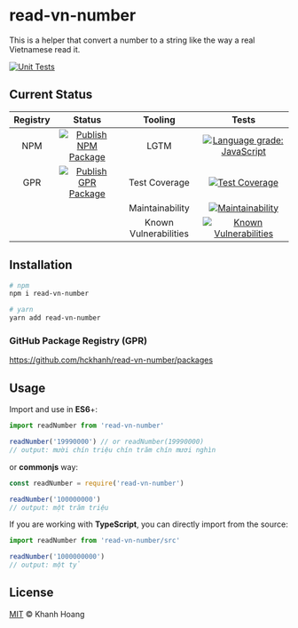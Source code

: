 # read-vn-number

This is a helper that convert a number to a string like the way a real Vietnamese read it.

[![Unit Tests](https://github.com/hckhanh/read-vn-number/workflows/Unit%20Tests/badge.svg)](https://github.com/hckhanh/read-vn-number/actions?query=workflow%3A%22Unit+Tests%22)

## Current Status

| Registry |                                                                                                     Status                                                                                                    |        Tooling        |                                                                                                   Tests                                                                                                  |
|:--------:|:-------------------------------------------------------------------------------------------------------------------------------------------------------------------------------------------------------------:|:---------------------:|:--------------------------------------------------------------------------------------------------------------------------------------------------------------------------------------------------------:|
| NPM      | [![Publish NPM Package](https://github.com/hckhanh/read-vn-number/workflows/Publish%20NPM%20Package/badge.svg)](https://github.com/hckhanh/read-vn-number/actions?query=workflow%3A%22Publish+GPR+Package%22) | LGTM                  | [![Language grade: JavaScript](https://img.shields.io/lgtm/grade/javascript/g/hckhanh/read-vn-number.svg?logo=lgtm&logoWidth=18)](https://lgtm.com/projects/g/hckhanh/read-vn-number/context:javascript) |
| GPR      | [![Publish GPR Package](https://github.com/hckhanh/read-vn-number/workflows/Publish%20GPR%20Package/badge.svg)](https://github.com/hckhanh/read-vn-number/actions?query=workflow%3A%22Publish+NPM+Package%22) | Test Coverage         | [![Test Coverage](https://api.codeclimate.com/v1/badges/c37ac7256141c64434bd/test_coverage)](https://codeclimate.com/github/hckhanh/read-vn-number/test_coverage)                                        |
|          |                                                                                                                                                                                                               | Maintainability       | [![Maintainability](https://api.codeclimate.com/v1/badges/c37ac7256141c64434bd/maintainability)](https://codeclimate.com/github/hckhanh/read-vn-number/maintainability)                                  |
|          |                                                                                                                                                                                                               | Known Vulnerabilities | [![Known Vulnerabilities](https://snyk.io/test/github/hckhanh/read-vn-number/badge.svg?targetFile=package.json)](https://snyk.io/test/github/hckhanh/read-vn-number?targetFile=package.json)             |

## Installation

```bash
# npm
npm i read-vn-number

# yarn
yarn add read-vn-number
```

### GitHub Package Registry (GPR)

https://github.com/hckhanh/read-vn-number/packages

## Usage

Import and use in **ES6**+:

```js
import readNumber from 'read-vn-number'

readNumber('19990000') // or readNumber(19990000)
// output: mười chín triệu chín trăm chín mươi nghìn
```

or **commonjs** way:

```js
const readNumber = require('read-vn-number')

readNumber('100000000')
// output: một trăm triệu
```

If you are working with **TypeScript**, you can directly import from the source:

```typescript
import readNumber from 'read-vn-number/src'

readNumber('1000000000')
// output: một tỷ
```

## License

[MIT](LICENSE) © Khanh Hoang
